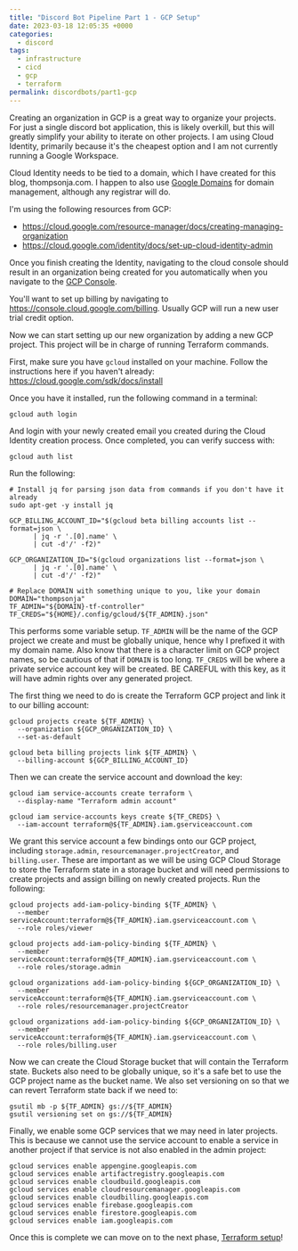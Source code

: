 ```yaml
---
title: "Discord Bot Pipeline Part 1 - GCP Setup"
date: 2023-03-18 12:05:35 +0000
categories:
  - discord
tags:
  - infrastructure
  - cicd
  - gcp
  - terraform
permalink: discordbots/part1-gcp
---
```


Creating an organization in GCP is a great way to organize your projects. For
just a single discord bot application, this is likely overkill, but this will
greatly simplify your ability to iterate on other projects. I am using Cloud
Identity, primarily because it's the cheapest option and I am not currently
running a Google Workspace.

Cloud Identity needs to be tied to a domain, which I have created for this blog,
thompsonja.com. I happen to also use [Google Domains](https://domains.google.com/)
for domain management, although any registrar will do.

I'm using the following resources from GCP:

- https://cloud.google.com/resource-manager/docs/creating-managing-organization
- https://cloud.google.com/identity/docs/set-up-cloud-identity-admin

Once you finish creating the Identity, navigating to the cloud console should
result in an organization being created for you automatically when you navigate
to the [GCP Console](https://console.cloud.google.com/).

You'll want to set up billing by navigating to
https://console.cloud.google.com/billing. Usually GCP will run a new user trial
credit option.

Now we can start setting up our new organization by adding a new GCP project.
This project will be in charge of running Terraform commands.

First, make sure you have `gcloud` installed on your machine. Follow the
instructions here if you haven't already:
https://cloud.google.com/sdk/docs/install

Once you have it installed, run the following command in a terminal:

```
gcloud auth login
```

And login with your newly created email you created during the Cloud Identity
creation process. Once completed, you can verify success with:

```
gcloud auth list
```

Run the following:

```
# Install jq for parsing json data from commands if you don't have it already
sudo apt-get -y install jq

GCP_BILLING_ACCOUNT_ID="$(gcloud beta billing accounts list --format=json \
      | jq -r '.[0].name' \
      | cut -d'/' -f2)"

GCP_ORGANIZATION_ID="$(gcloud organizations list --format=json \
      | jq -r '.[0].name' \
      | cut -d'/' -f2)"

# Replace DOMAIN with something unique to you, like your domain
DOMAIN="thompsonja"
TF_ADMIN="${DOMAIN}-tf-controller"
TF_CREDS="${HOME}/.config/gcloud/${TF_ADMIN}.json"
```

This performs some variable setup. `TF_ADMIN` will be the name of the GCP
project we create and must be globally unique, hence why I prefixed it with my
domain name. Also know that there is a character limit on GCP project names, so
be cautious of that if `DOMAIN` is too long. `TF_CREDS` will be where a private
service account key will be created. BE CAREFUL with this key, as it will have
admin rights over any generated project.

The first thing we need to do is create the Terraform GCP project and link it to
our billing account:

```
gcloud projects create ${TF_ADMIN} \
  --organization ${GCP_ORGANIZATION_ID} \
  --set-as-default

gcloud beta billing projects link ${TF_ADMIN} \
  --billing-account ${GCP_BILLING_ACCOUNT_ID}
```

Then we can create the service account and download the key:

```
gcloud iam service-accounts create terraform \
  --display-name "Terraform admin account"

gcloud iam service-accounts keys create ${TF_CREDS} \
  --iam-account terraform@${TF_ADMIN}.iam.gserviceaccount.com
```

We grant this service account a few bindings onto our GCP project, including
`storage.admin`, `resourcemanager.projectCreator`, and `billing.user`. These are
important as we will be using GCP Cloud Storage to store the Terraform state in
a storage bucket and will need permissions to create projects and assign billing
on newly created projects. Run the following:

```
gcloud projects add-iam-policy-binding ${TF_ADMIN} \
  --member serviceAccount:terraform@${TF_ADMIN}.iam.gserviceaccount.com \
  --role roles/viewer

gcloud projects add-iam-policy-binding ${TF_ADMIN} \
  --member serviceAccount:terraform@${TF_ADMIN}.iam.gserviceaccount.com \
  --role roles/storage.admin

gcloud organizations add-iam-policy-binding ${GCP_ORGANIZATION_ID} \
  --member serviceAccount:terraform@${TF_ADMIN}.iam.gserviceaccount.com \
  --role roles/resourcemanager.projectCreator

gcloud organizations add-iam-policy-binding ${GCP_ORGANIZATION_ID} \
  --member serviceAccount:terraform@${TF_ADMIN}.iam.gserviceaccount.com \
  --role roles/billing.user
```

Now we can create the Cloud Storage bucket that will contain the Terraform
state. Buckets also need to be globally unique, so it's a safe bet to use the
GCP project name as the bucket name. We also set versioning on so that we can
revert Terraform state back if we need to:

```
gsutil mb -p ${TF_ADMIN} gs://${TF_ADMIN}
gsutil versioning set on gs://${TF_ADMIN}
```

Finally, we enable some GCP services that we may need in later projects. This
is because we cannot use the service account to enable a service in another
project if that service is not also enabled in the admin project:

```
gcloud services enable appengine.googleapis.com
gcloud services enable artifactregistry.googleapis.com
gcloud services enable cloudbuild.googleapis.com
gcloud services enable cloudresourcemanager.googleapis.com
gcloud services enable cloudbilling.googleapis.com
gcloud services enable firebase.googleapis.com
gcloud services enable firestore.googleapis.com
gcloud services enable iam.googleapis.com
```

Once this is complete we can move on to the next phase,
[Terraform setup](part2-terraform)!
